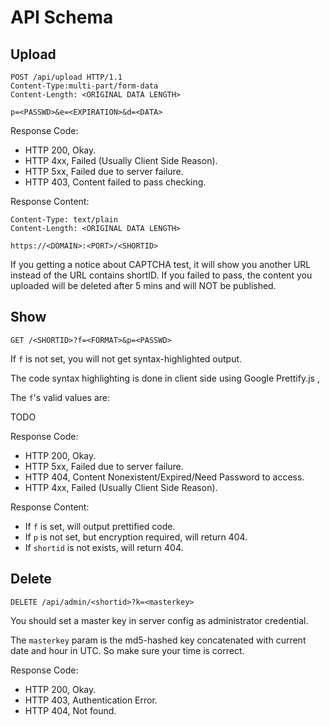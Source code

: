 # API Schema

## Upload

```http request
POST /api/upload HTTP/1.1
Content-Type:multi‐part/form-data
Content-Length: <ORIGINAL DATA LENGTH>

p=<PASSWD>&e=<EXPIRATION>&d=<DATA>
```

Response Code:

- HTTP 200, Okay.
- HTTP 4xx, Failed (Usually Client Side Reason).
- HTTP 5xx, Failed due to server failure.
- HTTP 403, Content failed to pass checking.

Response Content:

```http request
Content-Type: text/plain
Content-Length: <ORIGINAL DATA LENGTH>

https://<DOMAIN>:<PORT>/<SHORTID> 
```

If you getting a notice about CAPTCHA test, it will show you another URL instead of the URL contains shortID. If you failed to pass, the content you uploaded will be deleted after 5 mins and will NOT be published.

## Show

```http request
GET /<SHORTID>?f=<FORMAT>&p=<PASSWD>
```

If `f` is not set, you will not get syntax-highlighted output.

The code syntax highlighting is done in client side using Google Prettify.js ,

The `f`'s valid values are:

TODO

Response Code:

- HTTP 200, Okay.
- HTTP 5xx, Failed due to server failure.
- HTTP 404, Content Nonexistent/Expired/Need Password to access.
- HTTP 4xx, Failed (Usually Client Side Reason).

Response Content:

- If `f` is set, will output prettified code.
- If `p` is not set, but encryption required, will return 404.
- If `shortid` is not exists, will return 404.

## Delete

```http request
DELETE /api/admin/<shortid>?k=<masterkey>
```

You should set a master key in server config as administrator credential.

The `masterkey` param is the md5-hashed key concatenated with current date and hour in UTC. So make sure your time is correct.

Response Code:

- HTTP 200, Okay.
- HTTP 403, Authentication Error.
- HTTP 404, Not found.
